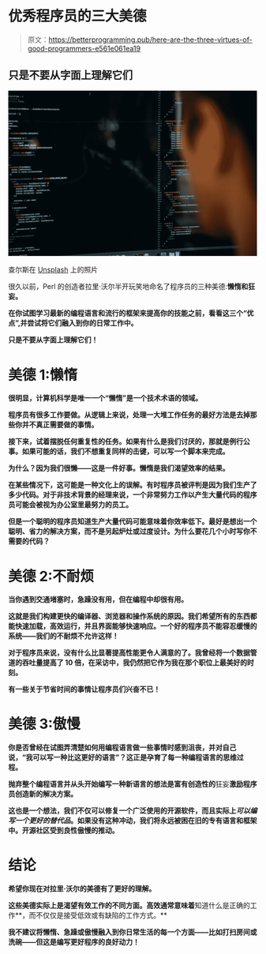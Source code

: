 # 优秀程序员的三大美德

> 原文：<https://betterprogramming.pub/here-are-the-three-virtues-of-good-programmers-e561e061ea19>

## 只是不要从字面上理解它们

![](img/171f08ec4d789e08f81851ab951893c9.png)

查尔斯在 [Unsplash](https://unsplash.com/s/photos/programmers?utm_source=unsplash&utm_medium=referral&utm_content=creditCopyText) 上的照片

很久以前，Perl 的创造者拉里·沃尔半开玩笑地命名了程序员的三种美德:****懒惰**和**狂妄**。**

**在你试图学习最新的编程语言和流行的框架来提高你的技能之前，看看这三个“优点”,并尝试将它们融入到你的日常工作中。**

**只是不要从字面上理解它们！**

# **美德 1:懒惰**

**很明显，计算机科学是唯一一个“懒惰”是一个技术术语的领域。**

**程序员有很多工作要做。从逻辑上来说，处理一大堆工作任务的最好方法是去掉那些你并不真正需要做的事情。**

**接下来，试着摆脱任何重复性的任务。如果有什么是我们讨厌的，那就是例行公事。如果可能的话，我们不想重复同样的击键，可以写一个脚本来完成。**

**为什么？因为我们很懒——这是一件好事。懒惰是我们渴望效率的结果。**

**在某些情况下，这可能是一种文化上的误解。有时程序员被评判是因为我们生产了多少代码。对于非技术背景的经理来说，一个非常努力工作以产生大量代码的程序员可能会被视为办公室里最努力的员工。**

**但是一个聪明的程序员知道生产大量代码可能意味着你效率低下。最好是想出一个聪明、省力的解决方案，而不是另起炉灶或过度设计。为什么要花几个小时写你不需要的代码？**

# **美德 2:不耐烦**

**当你遇到交通堵塞时，急躁没有用，但在编程中却很有用。**

**这就是我们构建更快的编译器、浏览器和操作系统的原因。我们希望所有的东西都能快速加载，高效运行，并且界面能够快速响应。一个好的程序员不能容忍缓慢的系统——我们的不耐烦不允许这样！**

**对于程序员来说，没有什么比显著提高性能更令人满意的了。我曾经将一个数据管道的吞吐量提高了 10 倍，在采访中，我仍然把它作为我在那个职位上最美好的时刻。**

**有一些关于节省时间的事情让程序员们兴奋不已！**

# **美德 3:傲慢**

**你是否曾经在试图弄清楚如何用编程语言做一些事情时感到沮丧，并对自己说，“我可以写一种比这更好的语言”？这正是孕育了每一种编程语言的思维过程。**

**抛弃整个编程语言并从头开始编写一种新语言的想法是富有创造性的**狂妄**激励程序员创造新的解决方案。**

**这也是一个想法，我们不仅可以修复一个广泛使用的开源软件，而且实际上*可以编写一个更好的替代品*。如果没有这种冲动，我们将永远被困在旧的专有语言和框架中。开源社区受到良性傲慢的推动。**

# **结论**

**希望你现在对拉里·沃尔的美德有了更好的理解。**

**这些美德实际上是渴望有效工作的不同方面。高效通常意味着**知道什么是正确的工作**，而不仅仅是接受低效或有缺陷的工作方式。**

**我不建议将懒惰、急躁或傲慢融入到你日常生活的每一个方面——比如打扫房间或洗碗——但这是编写更好程序的良好动力！**